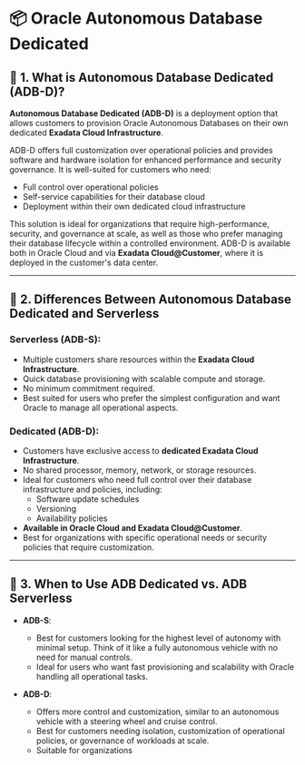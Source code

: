 # 📦 Oracle Autonomous Database Dedicated


## 📌 1. What is Autonomous Database Dedicated (ADB-D)?
**Autonomous Database Dedicated (ADB-D)** is a deployment option that allows customers to provision Oracle Autonomous Databases on their own dedicated **Exadata Cloud Infrastructure**. 

ADB-D offers full customization over operational policies and provides software and hardware isolation for enhanced performance and security governance. It is well-suited for customers who need:
- Full control over operational policies
- Self-service capabilities for their database cloud
- Deployment within their own dedicated cloud infrastructure

This solution is ideal for organizations that require high-performance, security, and governance at scale, as well as those who prefer managing their database lifecycle within a controlled environment. ADB-D is available both in Oracle Cloud and via **Exadata Cloud@Customer**, where it is deployed in the customer's data center.

---

## 📌 2. Differences Between Autonomous Database Dedicated and Serverless

### **Serverless (ADB-S)**:
- Multiple customers share resources within the **Exadata Cloud Infrastructure**.
- Quick database provisioning with scalable compute and storage.
- No minimum commitment required.
- Best suited for users who prefer the simplest configuration and want Oracle to manage all operational aspects.

### **Dedicated (ADB-D)**:
- Customers have exclusive access to **dedicated Exadata Cloud Infrastructure**.
- No shared processor, memory, network, or storage resources.
- Ideal for customers who need full control over their database infrastructure and policies, including:
  - Software update schedules
  - Versioning
  - Availability policies
- **Available in Oracle Cloud and Exadata Cloud@Customer**.
- Best for organizations with specific operational needs or security policies that require customization.

---

## 📌 3. When to Use ADB Dedicated vs. ADB Serverless

- **ADB-S**: 
   - Best for customers looking for the highest level of autonomy with minimal setup. Think of it like a fully autonomous vehicle with no need for manual controls.
   - Ideal for users who want fast provisioning and scalability with Oracle handling all operational tasks.

- **ADB-D**: 
   - Offers more control and customization, similar to an autonomous vehicle with a steering wheel and cruise control. 
   - Best for customers needing isolation, customization of operational policies, or governance of workloads at scale.
   - Suitable for organizations

